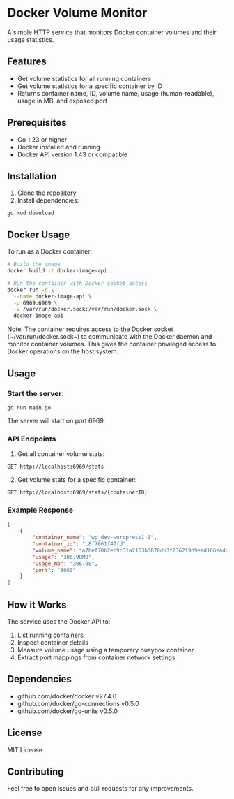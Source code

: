 # Docker Volume Monitor

A simple HTTP service that monitors Docker container volumes and their usage statistics.

## Features

- Get volume statistics for all running containers
- Get volume statistics for a specific container by ID
- Returns container name, ID, volume name, usage (human-readable), usage in MB, and exposed port

## Prerequisites

- Go 1.23 or higher
- Docker installed and running
- Docker API version 1.43 or compatible

## Installation

1. Clone the repository
2. Install dependencies:
```
go mod download
```

## Docker Usage

To run as a Docker container:

```bash
# Build the image
docker build -t docker-image-api .

# Run the container with Docker socket access
docker run -d \
  --name docker-image-api \
  -p 6969:6969 \
  -v /var/run/docker.sock:/var/run/docker.sock \
  docker-image-api
```

Note: The container requires access to the Docker socket (~/var/run/docker.sock~) to communicate with the Docker daemon and monitor container volumes. This gives the container privileged access to Docker operations on the host system.

## Usage

### Start the server:
```
go run main.go
```

The server will start on port 6969.

### API Endpoints

1. Get all container volume stats:
```
GET http://localhost:6969/stats
```

2. Get volume stats for a specific container:
```
GET http://localhost:6969/stats/{containerID}
```

### Example Response

```json
[
    {
        "container_name": "wp_dev-wordpress1-1",
        "container_id": "c8f7661f47fd",
        "volume_name": "a7bef70b2eb9c31a2163b3870db3f236219d9ead166eadd41490a6d601ac6e9a",
        "usage": "306.98MB",
        "usage_mb": "306.98",
        "port": "8080"
    }
]
```

## How it Works

The service uses the Docker API to:
1. List running containers
2. Inspect container details
3. Measure volume usage using a temporary busybox container
4. Extract port mappings from container network settings

## Dependencies

- github.com/docker/docker v27.4.0
- github.com/docker/go-connections v0.5.0
- github.com/docker/go-units v0.5.0

## License

MIT License

## Contributing

Feel free to open issues and pull requests for any improvements.